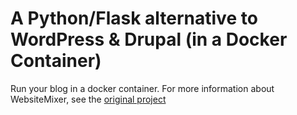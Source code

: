 # A Python/Flask alternative to WordPress & Drupal (in a Docker Container)

Run your blog in a docker container.  For more information about WebsiteMixer, see the [original project](https://github.com/bderstine/WebsiteMixer-App-Base)
